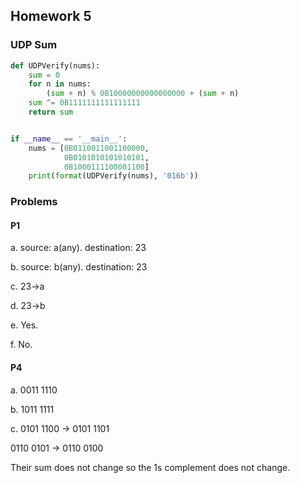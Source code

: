 ## Homework 5

### UDP Sum

```python
def UDPVerify(nums):
    sum = 0
    for n in nums:
        (sum + n) % 0B10000000000000000 + (sum + n)
    sum ^= 0B1111111111111111
    return sum


if __name__ == '__main__':
    nums = [0B0110011001100000,
            0B0101010101010101,
            0B1000111100001100]
    print(format(UDPVerify(nums), '016b'))
```

### Problems

#### P1

a. source: a(any). destination: 23

b. source: b(any). destination: 23

c. 23->a

d. 23->b

e. Yes.

f. No.

#### P4

a. 0011 1110

b. 1011 1111

c. 0101 1100 -> 0101 1101

0110 0101 -> 0110 0100

Their sum does not change so the 1s complement does not change.